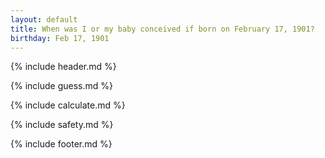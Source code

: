 ```yaml
---
layout: default
title: When was I or my baby conceived if born on February 17, 1901?
birthday: Feb 17, 1901
---
```


{% include header.md %}

{% include guess.md %}

{% include calculate.md %}

{% include safety.md %}

{% include footer.md %}



